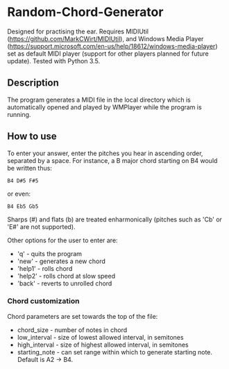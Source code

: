 # Random-Chord-Generator
Designed for practising the ear. Requires MIDIUtil (https://github.com/MarkCWirt/MIDIUtil), and Windows Media Player (https://support.microsoft.com/en-us/help/18612/windows-media-player) set as default MIDI player (support for other players planned for future update). Tested with Python 3.5.

## Description
The program generates a MIDI file in the local directory which is automatically opened and played by WMPlayer while the program is running.

## How to use
To enter your answer, enter the pitches you hear in ascending order, separated by a space. For instance, a B major chord starting on B4 would be written thus: 
```
B4 D#5 F#5
```
or even:
```
B4 Eb5 Gb5
```

Sharps (#) and flats (b) are treated enharmonically (pitches such as 'Cb' or 'E#' are not supported). 

Other options for the user to enter are:
- 'q' - quits the program
- 'new' - generates a new chord
- 'help1' - rolls chord
- 'help2' - rolls chord at slow speed
- 'back' - reverts to unrolled chord

### Chord customization
Chord parameters are set towards the top of the file:
- chord_size - number of notes in chord
- low_interval - size of lowest allowed interval, in semitones
- high_interval - size of highest allowed interval, in semitones
- starting_note - can set range within which to generate starting note. Default is A2 -> B4.
  
